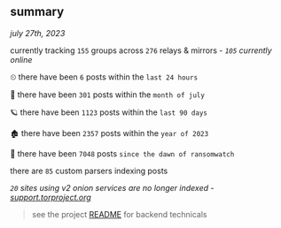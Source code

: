 
## summary
_july 27th, 2023_

currently tracking `155` groups across `276` relays & mirrors - _`105` currently online_

⏲ there have been `6` posts within the `last 24 hours`

🦈 there have been `301` posts within the `month of july`

🪐 there have been `1123` posts within the `last 90 days`

🏚 there have been `2357` posts within the `year of 2023`

🦕 there have been `7048` posts `since the dawn of ransomwatch`

there are `85` custom parsers indexing posts

_`20` sites using v2 onion services are no longer indexed - [support.torproject.org](https://support.torproject.org/onionservices/v2-deprecation/)_

> see the project [README](https://github.com/joshhighet/ransomwatch#ransomwatch--) for backend technicals
